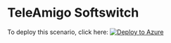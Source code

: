 # TeleAmigo Softswitch

To deploy this scenario, click here: [![Deploy to Azure](//azuredeploy.net/deploybutton.png)](//azuredeploy.net/)